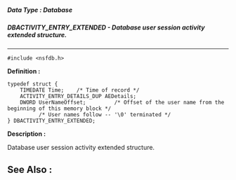 ##### Data Type : Database
##### DBACTIVITY_ENTRY_EXTENDED - Database user session activity extended structure.
---
```
#include <nsfdb.h>
```

**Definition :**
```
typedef struct {
	TIMEDATE Time;    /* Time of record */
	ACTIVITY_ENTRY_DETAILS_DUP AEDetails;
	DWORD UserNameOffset;         /* Offset of the user name from the 
beginning of this memory block */
	      /* User names follow -- '\0' terminated */ 
} DBACTIVITY_ENTRY_EXTENDED;

```

**Description :**

Database user session activity extended structure.


**See Also :**
---
